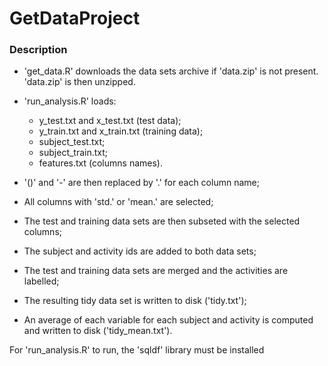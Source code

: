 GetDataProject
==============

### Description ###

* 'get_data.R' downloads the data sets archive if 'data.zip' is not present.
'data.zip' is then unzipped.

* 'run_analysis.R' loads:
  * y_test.txt and x_test.txt (test data);
  * y_train.txt and x_train.txt (training data);
  * subject_test.txt;
  * subject_train.txt;
  * features.txt (columns names).
  
* '()' and '-' are then replaced by '.' for each column name;

* All columns with 'std.' or 'mean.' are selected;

* The test and training data sets are then subseted with the selected columns;

* The subject and activity ids are added to both data sets;

* The test and training data sets are merged and the activities are labelled;

* The resulting tidy data set is written to disk ('tidy.txt');

* An average of each variable for each subject and activity is computed and
written to disk ('tidy_mean.txt').

For 'run_analysis.R' to run, the 'sqldf' library must be installed
